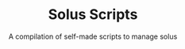 <h1 align="center"> Solus Scripts</h1>
<p align="center">A compilation of self-made scripts to manage solus</p>
